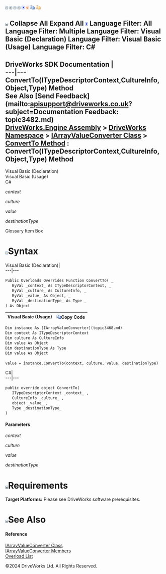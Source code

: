 ![](dotnetimages/collapse.gif) ![](dotnetimages/expand.gif) ![](dotnetimages/collapse.gif) ![](dotnetimages/expand.gif) ![](dotnetimages/drpdown.gif) ![](dotnetimages/drpdown_orange.gif) ![](dotnetimages/copycode.gif) ![](dotnetimages/copycodeHighlight.gif)

![](dotnetimages/collapse.gif) Collapse All Expand All ![](dotnetimages/drpdown.gif) Language Filter: All  Language Filter: Multiple  Language Filter: Visual Basic (Declaration) Language Filter: Visual Basic (Usage) Language Filter: C#  
---  
DriveWorks SDK Documentation  |   
---|---  
ConvertTo(ITypeDescriptorContext,CultureInfo,Object,Type) Method   
See Also [Send Feedback](mailto:apisupport@driveworks.co.uk?subject=Documentation Feedback: topic3482.md)  
[DriveWorks.Engine Assembly](topic2156.md) > [DriveWorks Namespace](topic2159.md) > [IArrayValueConverter Class](topic3468.md) > [ConvertTo Method](topic3481.md) : ConvertTo(ITypeDescriptorContext,CultureInfo,Object,Type) Method  
---  
  
Visual Basic (Declaration)    
Visual Basic (Usage)    
C# 

_context_
    

_culture_
    

_value_
    

_destinationType_
    

Glossary Item Box

# ![](dotnetimages/collapse.gif)Syntax

Visual Basic (Declaration)|   
---|---  
      
    
    Public Overloads Overrides Function ConvertTo( _
       ByVal _context_ As ITypeDescriptorContext, _
       ByVal _culture_ As CultureInfo, _
       ByVal _value_ As Object, _
       ByVal _destinationType_ As Type _
    ) As Object  
  
Visual Basic (Usage)| ![](dotnetimages/copycode.gif)Copy Code  
---|---  
      
    
    Dim instance As [IArrayValueConverter](topic3468.md)
    Dim context As ITypeDescriptorContext
    Dim culture As CultureInfo
    Dim value As Object
    Dim destinationType As Type
    Dim value As Object
     
    value = instance.ConvertTo(context, culture, value, destinationType)  
  
C#|   
---|---  
      
    
    public override object ConvertTo( 
       ITypeDescriptorContext _context_ ,
       CultureInfo _culture_ ,
       object _value_ ,
       Type _destinationType_
    )  
  
#### Parameters

 _context_
    
_culture_
    
_value_
    
_destinationType_
    

# ![](dotnetimages/collapse.gif)Requirements

**Target Platforms:** Please see DriveWorks software prerequisites.

# ![](dotnetimages/collapse.gif)See Also

#### Reference

[IArrayValueConverter Class](topic3468.md)   
[IArrayValueConverter Members](topic3469.md)   
[Overload List](topic3481.md)

©2024 DriveWorks Ltd. All Rights Reserved.
